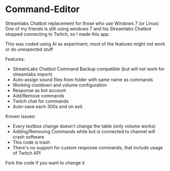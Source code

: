 # Command-Editor
Streamlabs Chatbot replacement for those who use Windows 7 (or Linux)
One of my friends is still using windows 7 and his Streamlabs Chatbot stopped connecting to Twitch, so I made this app.

This was coded using AI as experiment, most of the features might not work or do unexpected stuff

Features:
- StreamLabs Chatbot Command Backup compatible (but will not work for streamlabs import)
- Auto-assign sound files from folder with same name as commands
- Working cooldown and volume configuration
- Response as bot account
- Add/Remove commands
- Twitch chat for commands
- Auto-save each 300s and on exit.

Known issues:
- Every textbox change doesn't change the table (only volume works)
- Adding/Removing Commands while bot is connected to channel will crash software
- This code is trash
- There's no support for custom response commands, that include usage of Twitch API

Fork the code if you want to change it
